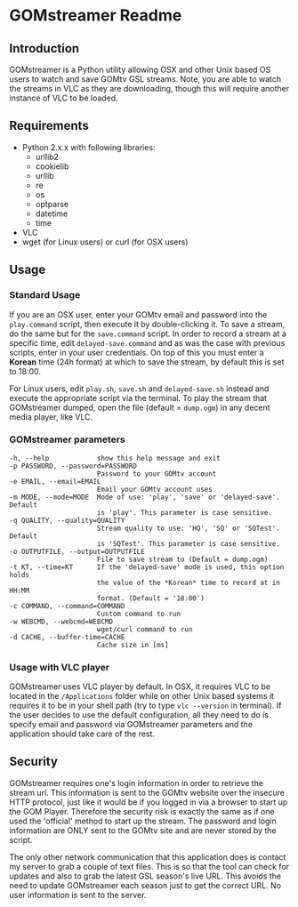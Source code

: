 GOMstreamer Readme
==================

Introduction
------------
GOMstreamer is a Python utility allowing OSX and other Unix based OS users to watch and save GOMtv GSL streams. Note, you are able to watch the streams in VLC as they are downloading, though this will require another instance of VLC to be loaded.

Requirements
------------
- Python 2.x.x
  with following libraries:
  - urllib2
  - cookielib
  - urllib
  - re
  - os
  - optparse
  - datetime
  - time
- VLC
- wget (for Linux users) or curl (for OSX users)

Usage
-----

### Standard Usage ###
If you are an OSX user, enter your GOMtv email and password into the `play.command` script, then execute it by double-clicking it. To save a stream, do the same but for the `save.command` script. In order to record a stream at a specific time, edit `delayed-save.command` and as was the case with previous scripts, enter in your user credentials. On top of this you must enter a **Korean** time (24h format) at which to save the stream, by default this is set to 18:00.

For Linux users, edit `play.sh`, `save.sh` and `delayed-save.sh` instead and execute the appropriate script via the terminal. To play the stream that GOMstreamer dumped, open the file (default = `dump.ogm`) in any decent media player, like VLC.

### GOMstreamer parameters ###
    -h, --help            show this help message and exit
    -p PASSWORD, --password=PASSWORD
                          Password to your GOMtv account
    -e EMAIL, --email=EMAIL
                          Email your GOMtv account uses
    -m MODE, --mode=MODE  Mode of use: 'play', 'save' or 'delayed-save'. Default
                          is 'play'. This parameter is case sensitive.
    -q QUALITY, --quality=QUALITY
                          Stream quality to use: 'HQ', 'SQ' or 'SQTest'. Default
                          is 'SQTest'. This parameter is case sensitive.
    -o OUTPUTFILE, --output=OUTPUTFILE
                          File to save stream to (Default = dump.ogm)
    -t KT, --time=KT      If the 'delayed-save' mode is used, this option holds
                          the value of the *Korean* time to record at in HH:MM
                          format. (Default = '18:00')
    -c COMMAND, --command=COMMAND
                          Custom command to run
    -w WEBCMD, --webcmd=WEBCMD
                          wget/curl command to run
    -d CACHE, --buffer-time=CACHE
                          Cache size in [ms]

### Usage with VLC player ###
GOMstreamer uses VLC player by default. In OSX, it requires VLC to be located in the `/Applications` folder while on other Unix based systems it requires it to be in your shell path (try to type `vlc --version` in terminal). If the user decides to use the default configuration, all they need to do is specify email and password via GOMstreamer parameters and the application should take care of the rest.

Security
--------
GOMstreamer requires one's login information in order to retrieve the stream url. This information is sent to the GOMtv website over the insecure HTTP protocol, just like it would be if you logged in via a browser to start up the GOM Player. Therefore the security risk is exactly the same as if one used the 'official' method to start up the stream. The password and login information are ONLY sent to the GOMtv site and are never stored by the script.

The only other network communication that this application does is contact my server to grab a couple of text files. This is so that the tool can check for updates and also to grab the latest GSL season's live URL. This avoids the need to update GOMstreamer each season just to get the correct URL. No user information is sent to the server.
